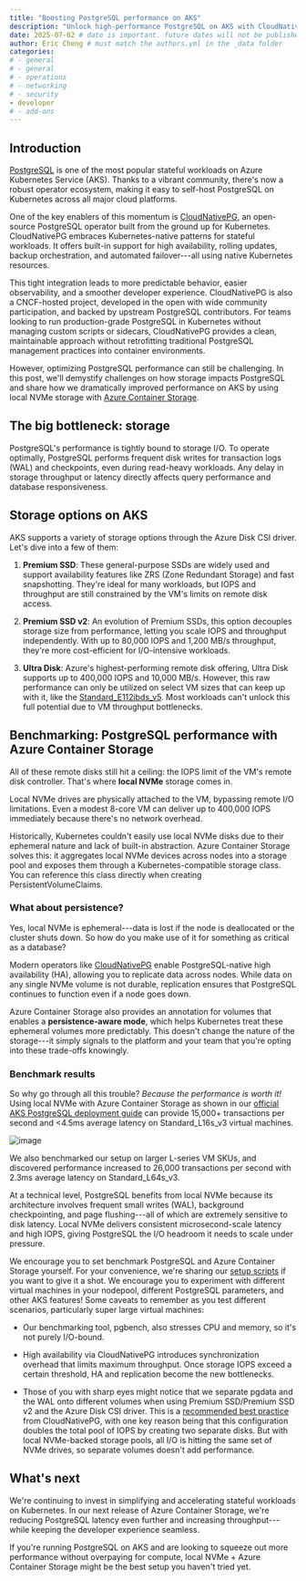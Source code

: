 ```yaml
---
title: "Boosting PostgreSQL performance on AKS"
description: "Unlock high-performance PostgreSQL on AKS with CloudNativePG and Azure Container Storage using local NVMe for big throughput/latency improvements."
date: 2025-07-02 # date is important. future dates will not be published
author: Eric Cheng # must match the authors.yml in the _data folder
categories: 
# - general 
# - general
# - operations
# - networking
# - security
- developer
# - add-ons
---
```


## Introduction

[PostgreSQL](https://www.postgresql.org/) is one of the most popular stateful
workloads on Azure Kubernetes Service (AKS). Thanks to a vibrant community,
there's now a robust operator ecosystem, making it easy to self-host PostgreSQL
on Kubernetes across all major cloud platforms.

One of the key enablers of this momentum is
[CloudNativePG](https://cloudnative-pg.io), an open-source PostgreSQL operator
built from the ground up for Kubernetes. CloudNativePG embraces
Kubernetes-native patterns for stateful workloads. It offers built-in support
for high availability, rolling updates, backup orchestration, and automated
failover---all using native Kubernetes resources.

This tight integration leads to more predictable behavior, easier observability,
and a smoother developer experience. CloudNativePG is also a CNCF-hosted
project, developed in the open with wide community participation, and backed by
upstream PostgreSQL contributors. For teams looking to run production-grade
PostgreSQL in Kubernetes without managing custom scripts or sidecars,
CloudNativePG provides a clean, maintainable approach without retrofitting
traditional PostgreSQL management practices into container environments.

However, optimizing PostgreSQL performance can still be challenging. In this
post, we'll demystify challenges on how storage impacts PostgreSQL and share how
we dramatically improved performance on AKS by using local NVMe storage with
[Azure Container
Storage](https://learn.microsoft.com/en-us/azure/storage/container-storage/container-storage-introduction).

## The big bottleneck: storage

PostgreSQL's performance is tightly bound to storage I/O. To operate optimally,
PostgreSQL performs frequent disk writes for transaction logs (WAL) and
checkpoints, even during read-heavy workloads. Any delay in storage throughput
or latency directly affects query performance and database responsiveness.

## Storage options on AKS

AKS supports a variety of storage options through the Azure Disk CSI driver.
Let's dive into a few of them:

1. **Premium SSD**: These general-purpose SSDs are widely used and support
    availability features like ZRS (Zone Redundant Storage) and fast
    snapshotting. They're ideal for many workloads, but IOPS and throughput are
    still constrained by the VM's limits on remote disk access.

2. **Premium SSD v2**: An evolution of Premium SSDs, this option decouples
    storage size from performance, letting you scale IOPS and throughput
    independently. With up to 80,000 IOPS and 1,200 MB/s throughput, they're
    more cost-efficient for I/O-intensive workloads.

3. **Ultra Disk**: Azure's highest-performing remote disk offering, Ultra Disk
    supports up to 400,000 IOPS and 10,000 MB/s. However, this raw performance
    can only be utilized on select VM sizes that can keep up with it, like the
    [Standard_E112ibds_v5](https://learn.microsoft.com/en-us/azure/virtual-machines/ebdsv5-ebsv5-series).
    Most workloads can't unlock this full potential due to VM throughput
    bottlenecks.

## Benchmarking: PostgreSQL performance with Azure Container Storage

All of these remote disks still hit a ceiling: the IOPS limit of the VM's remote
disk controller. That's where **local NVMe** storage comes in.

Local NVMe drives are physically attached to the VM, bypassing remote I/O
limitations. Even a modest 8-core VM can deliver up to 400,000 IOPS immediately
because there's no network overhead.

Historically, Kubernetes couldn't easily use local NVMe disks due to their
ephemeral nature and lack of built-in abstraction. Azure Container Storage
solves this: it aggregates local NVMe devices across nodes into a storage pool
and exposes them through a Kubernetes-compatible storage class. You can
reference this class directly when creating PersistentVolumeClaims.

### What about persistence?

Yes, local NVMe is ephemeral---data is lost if the node is deallocated or the
cluster shuts down. So how do you make use of it for something as critical as a
database?

Modern operators like [CloudNativePG](https://cloudnative-pg.io) enable
PostgreSQL-native high availability (HA), allowing you to replicate data across
nodes. While data on any single NVMe volume is not durable, replication ensures
that PostgreSQL continues to function even if a node goes down.

Azure Container Storage also provides an annotation for volumes that enables a
**persistence-aware mode**, which helps Kubernetes treat these ephemeral volumes
more predictably. This doesn't change the nature of the storage---it simply
signals to the platform and your team that you're opting into these trade-offs
knowingly.

### Benchmark results

So why go through all this trouble? *Because the performance is worth it!* Using
local NVMe with Azure Container Storage as shown in our [official AKS PostgreSQL
deployment
guide](https://learn.microsoft.com/en-us/azure/aks/postgresql-ha-overview) can
provide 15,000+ transactions per second and <4.5ms average latency on
Standard_L16s_v3 virtual machines.

![image](/assets/images/postgresql-nvme/graph.png)

We also benchmarked our setup on larger L-series VM SKUs, and discovered
performance increased to 26,000 transactions per second with 2.3ms average
latency on Standard_L64s_v3.

At a technical level, PostgreSQL benefits from local NVMe because its
architecture involves frequent small writes (WAL), background checkpointing, and
page flushing---all of which are extremely sensitive to disk latency. Local NVMe
delivers consistent microsecond-scale latency and high IOPS, giving PostgreSQL
the I/O headroom it needs to scale under pressure.

We encourage you to set benchmark PostgreSQL and Azure Container Storage
yourself. For your convenience, we're sharing our [setup
scripts](https://github.com/eh8/acstor-pgsql) if you want to give it a shot. We
encourage you to experiment with different virtual machines in your nodepool,
different PostgreSQL parameters, and other AKS features! Some caveats to
remember as you test different scenarios, particularly super large virtual
machines:

- Our benchmarking tool, pgbench, also stresses CPU and memory, so it's not
    purely I/O-bound.

- High availability via CloudNativePG introduces synchronization overhead that
    limits maximum throughput. Once storage IOPS exceed a certain threshold, HA
    and replication become the new bottlenecks.

- Those of you with sharp eyes might notice that we separate pgdata and the WAL
    onto different volumes when using Premium SSD/Premium SSD v2 and the Azure
    Disk CSI driver. This is a [recommended best
    practice](https://cloudnative-pg.io/documentation/current/storage/#volume-for-wal)
    from CloudNativePG, with one key reason being that this configuration
    doubles the total pool of IOPS by creating two separate disks. But with
    local NVMe-backed storage pools, all I/O is hitting the same set of NVMe
    drives, so separate volumes doesn't add performance.

## What's next

We're continuing to invest in simplifying and accelerating stateful workloads on
Kubernetes. In our next release of Azure Container Storage, we're reducing
PostgreSQL latency even further and increasing throughput---while keeping the
developer experience seamless.

If you're running PostgreSQL on AKS and are looking to squeeze out more
performance without overpaying for compute, local NVMe + Azure Container Storage
might be the best setup you haven't tried yet.
